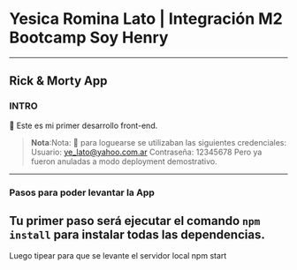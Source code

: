 # Yesica Romina Lato | Integración M2 Bootcamp Soy Henry

---

## **Rick & Morty App**

### **INTRO**

🔹 Este es mi primer desarrollo front-end.

> **Nota**:Nota: 🧐 para loguearse se utilizaban las siguientes credenciales: 
Usuario: ye_lato@yahoo.com.ar Contraseña: 12345678 Pero ya fueron anuladas a modo deployment demostrativo.

---

### **Pasos para poder levantar la App**

Tu primer paso será ejecutar el comando `npm install` para instalar todas las dependencias.
--
Luego tipear para que se levante el servidor local
npm start
```Listo! Disfruta de esta app hecha con React 👏🏼🚀
